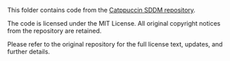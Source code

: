 This folder contains code from the [Catppuccin SDDM repository](https://github.com/catppuccin/sddm).

The code is licensed under the MIT License. All original copyright notices from the repository are retained.

Please refer to the original repository for the full license text, updates, and further details.